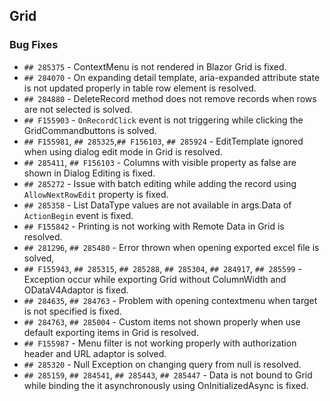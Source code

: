##  Grid

###    Bug Fixes

- `## 285375` - ContextMenu is not rendered in Blazor Grid is fixed.
- `## 284070` - On expanding detail template, aria-expanded attribute state is not updated properly in table row element is resolved.
- `## 284880` - DeleteRecord method does not remove records when rows are not selected is solved.
- `## F155903` - `OnRecordClick` event is not triggering while clicking the GridCommandbuttons is solved.
- `## F155981`, `## 285325`,`## F156103`, `## 285924` - EditTemplate ignored when using dialog edit mode in Grid is resolved.
- `## 285411`, `## F156103` - Columns with visible property as false are shown in Dialog Editing is fixed.
- `## 285272` - Issue with batch editing while adding the record using `AllowNextRowEdit` property is fixed.
- `## 285358` - List DataType values are not available in args.Data of `ActionBegin` event is fixed.
- `## F155842` - Printing is not working with Remote Data in Grid is resolved.
- `## 281296`, `## 285480` - Error thrown when opening exported excel file is solved,
- `## F155943`, `## 285315`, `## 285288`, `## 285304`, `## 284917`, `## 285599` - Exception occur while exporting Grid without ColumnWidth and ODataV4Adaptor is fixed.
- `## 284635`, `## 284763` - Problem with opening contextmenu when target is not specified is fixed.
- `## 284763`, `## 285004` - Custom items not shown properly when use default exporting items in Grid is resolved.
- `## F155987` - Menu filter is not working properly with authorization header and URL adaptor is solved.
- `## 285320` - Null Exception on changing query from null is resolved.
- `## 285159`, `## 284541`, `## 285443`, `## 285447` - Data is not bound to Grid while binding the it asynchronously using OnInitializedAsync is fixed.
